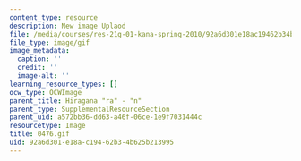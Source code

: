 ```yaml
---
content_type: resource
description: New image Uplaod
file: /media/courses/res-21g-01-kana-spring-2010/92a6d301e18ac19462b34b625b213995_0476.gif
file_type: image/gif
image_metadata:
  caption: ''
  credit: ''
  image-alt: ''
learning_resource_types: []
ocw_type: OCWImage
parent_title: Hiragana "ra" - "n"
parent_type: SupplementalResourceSection
parent_uid: a572bb36-dd63-a46f-06ce-1e9f7031444c
resourcetype: Image
title: 0476.gif
uid: 92a6d301-e18a-c194-62b3-4b625b213995
---
```

